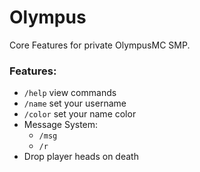# Olympus
Core Features for private OlympusMC SMP.

### Features:
- `/help` view commands
- `/name` set your username
- `/color` set your name color
- Message System:
    - `/msg`
    - `/r`
- Drop player heads on death